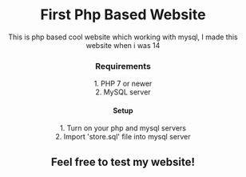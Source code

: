 <div align="center">
<h1>First Php Based Website</h1>
<longdesc>This is php based cool website which working with mysql, I made this website when i was 14</longdesc><br>

<h3>Requirements</h3>
1. PHP 7 or newer</br>
2. MySQL server

<h4>Setup</h4>
1. Turn on your php and mysql servers<br>
2. Import 'store.sql' file into mysql server

<h2>Feel free to test my website!</h2>
</div>
